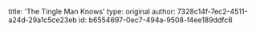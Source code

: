 title: 'The Tingle Man Knows'
type: original
author: 7328c14f-7ec2-4511-a24d-29a1c5ce23eb
id: b6554697-0ec7-494a-9508-f4ee189ddfc8
